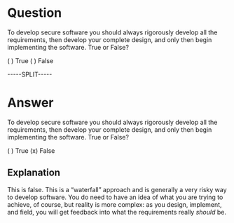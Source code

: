 # Question

To develop secure software you should always rigorously develop all the requirements, then develop your complete design, and only then begin implementing the software. True or False?

( ) True
( ) False

-----SPLIT-----

# Answer

To develop secure software you should always rigorously develop all the requirements, then develop your complete design, and only then begin implementing the software. True or False?

( ) True
(x) False

## Explanation

This is false. This is a “waterfall” approach and is generally a very risky way to develop software. You do need to have an idea of what you are trying to achieve, of course, but reality is more complex: as you design, implement, and field, you will get feedback into what the requirements really *should* be.
